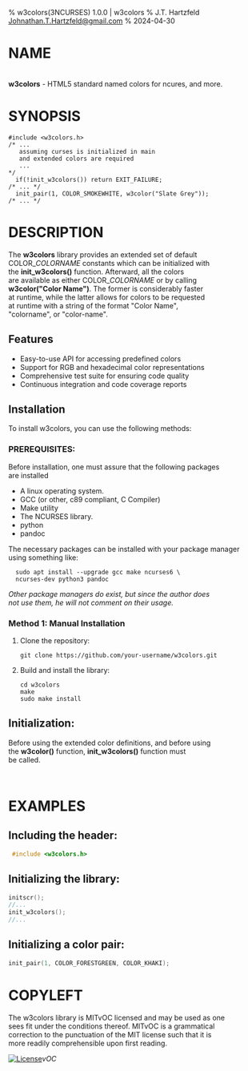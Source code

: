 % w3colors(3NCURSES) 1.0.0 | w3colors
% J.T. Hartzfeld  <Johnathan.T.Hartzfeld@gmail.com>
% 2024-04-30

# NAME
\
**w3colors** - HTML5 standard named colors for ncures, and more.


# SYNOPSIS
```
#include <w3colors.h>
/* ...
   assuming curses is initialized in main 
   and extended colors are required
   ...
*/
  if(!init_w3colors()) return EXIT_FAILURE;
/* ... */
  init_pair(1, COLOR_SMOKEWHITE, w3color("Slate Grey"));
/* ... */
```

# DESCRIPTION
The **w3colors** library provides an extended set of default\
COLOR\_*COLORNAME* constants which can be initialized with\
the **init_w3colors()** function.  Afterward, all the colors\
are available as either COLOR\_*COLORNAME* or by calling\
**w3color("Color Name")**.  The former is considerably faster\
at runtime, while the latter allows for colors to be requested\
at runtime with a string of the format "Color Name",\
"colorname", or "color-name".

## Features
- Easy-to-use API for accessing predefined colors
- Support for RGB and hexadecimal color representations
- Comprehensive test suite for ensuring code quality
- Continuous integration and code coverage reports

## Installation
To install w3colors, you can use the following methods:

### PREREQUISITES:
Before installation, one must assure that the following packages\
are installed 
- A linux operating system.
- GCC (or other, c89 compliant, C Compiler)
- Make utility
- The NCURSES library.
- python
- pandoc


The necessary packages can be installed with your package manager\
 using something like:
```shell
  sudo apt install --upgrade gcc make ncurses6 \
  ncurses-dev python3 pandoc
```
*Other package managers do exist, but since the author does*\
*not use them, he will not comment on their usage.*


### Method 1: Manual Installation
1. Clone the repository:
    ```shell
    git clone https://github.com/your-username/w3colors.git
    ```

2. Build and install the library:
    ```shell
    cd w3colors
    make
    sudo make install
    ```

## Initialization:
Before using the extended color definitions, and before using\
the **w3color()** function, **init\_w3colors()** function must\
be called.
```
	
```


# EXAMPLES
## Including the header:
```c
 #include <w3colors.h>
```

## Initializing the library:
```c
initscr();
//...
init_w3colors();
//...
```

## Initializing a color pair:
```c
init_pair(1, COLOR_FORESTGREEN, COLOR_KHAKI);
```


# COPYLEFT
The w3colors library is MITvOC licensed and may be used as one\
sees fit under the conditions thereof.  MITvOC is a grammatical\
correction to the punctuation of the MIT license such that it is\
more readily comprehensible upon first reading.

[![License](https://img.shields.io/badge/license-MIT-blue.svg)](https://github.com/JTHartzfeld/w3colors/blob/master/LICENSE.md)*vOC*
